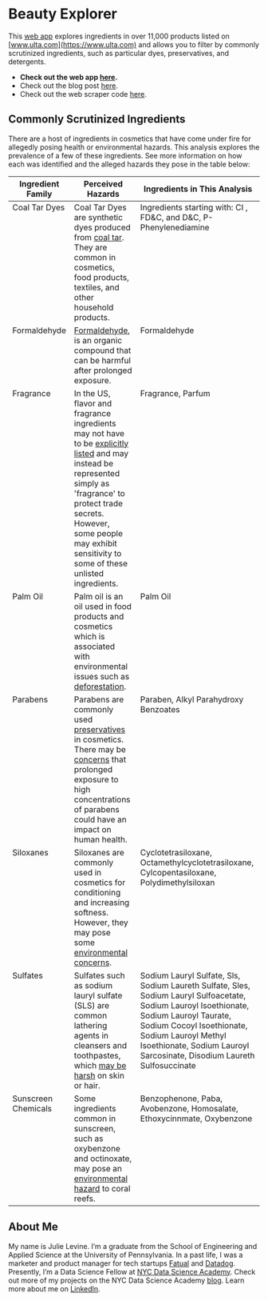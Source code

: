 # Beauty Explorer

This [web app](https://nycdatascience.com/blog/student-works/what-is-beauty-made-of/) explores ingredients in over 11,000 products listed on [www.ulta.com](https://www.ulta.com) and allows you to filter by commonly scrutinized ingredients, such as particular dyes, preservatives, and detergents.  

* **Check out the web app [here](https://lejulie.shinyapps.io/exploring_beauty_products/).**
* Check out the blog post [here](https://nycdatascience.com/blog/student-works/what-is-beauty-made-of/).
* Check out the web scraper code [here](/ulta_beauty_scraper/ulta_beauty_scraper).  

## Commonly Scrutinized Ingredients

There are a host of ingredients in cosmetics that have come under fire for allegedly posing health or environmental hazards. This analysis explores the prevalence of a few of these ingredients.  See more information on how each was identified and the alleged hazards they pose in the table below:

<table>
<thead>
<tr>
<th>Ingredient Family</th>
<th>Perceived Hazards</th>
<th>Ingredients in This Analysis</th>
</tr>
</thead>
<tbody>
<tr>
<td valign="top">Coal Tar Dyes</td>
<td valign="top">Coal Tar Dyes are synthetic dyes produced from <a target='_blank' href='https://en.wikipedia.org/wiki/Coal_tar'>coal tar</a>.  They are common in cosmetics, food products, textiles, and other household products.
</td>
<td valign="top">Ingredients starting with: CI , FD&amp;C, and D&amp;C, P-Phenylenediamine</td>
</tr>
<tr>
<td valign="top">Formaldehyde</td>
<td valign="top"><a target='_blank' href='https://en.wikipedia.org/wiki/Formaldehyde'>Formaldehyde</a>, is an organic compound that can be harmful after prolonged exposure.</td>
<td valign="top">Formaldehyde</td>
</tr>
<tr>
<td valign="top">Fragrance</td>
<td valign="top">In the US, flavor and fragrance ingredients may not have to be <a target='_blank' href='https://www.fda.gov/cosmetics/productsingredients/ingredients/ucm388821.htm#labeling'>explicitly listed</a> and may instead be represented simply as 'fragrance' to protect trade secrets.  However, some people may exhibit sensitivity to some of these unlisted ingredients.
</td>
<td valign="top">Fragrance, Parfum</td>
</tr>
<tr>
<td valign="top">Palm Oil</td>
<td valign="top">Palm oil is an oil used in food products and cosmetics which is associated with environmental issues such as <a target='_blank' href='http://wwf.panda.org/our_work/food/agriculture/about_palm_oil/environmental_impacts/'>deforestation</a>.
</td>
<td valign="top">Palm Oil</td>
</tr>
<tr>
<td valign="top">Parabens</td>
<td valign="top">Parabens are commonly used <a target='_blank' href='https://www.fda.gov/cosmetics/productsingredients/ingredients/ucm128042.htm'>preservatives</a> in cosmetics.  There may be <a target='_blank' href='https://www.scientificamerican.com/article/should-people-be-concerned-about-parabens-in-beauty-products/'>concerns</a> that prolonged exposure to high concentrations of parabens could have an impact on human health.</td>
<td valign="top">Paraben, Alkyl Parahydroxy Benzoates</td>
</tr>
<tr>
<td valign="top">Siloxanes</td>
<td valign="top">Siloxanes are commonly used in cosmetics for conditioning and increasing softness.  However, they may pose some <a target='_blank' href='https://en.wikipedia.org/wiki/Siloxane#Safety_and_environmental_considerations'>environmental concerns</a>.
</td>
<td valign="top">Cyclotetrasiloxane, Octamethylcyclotetrasiloxane, Cylcopentasiloxane, Polydimethylsiloxan</td>
</tr>
<tr>
<td valign="top">Sulfates</td>
<td valign="top">Sulfates such as sodium lauryl sulfate (SLS) are common lathering agents in cleansers and toothpastes, which <a target='_blank' href='https://www.allure.com/story/best-sulfate-free-shampoos'>may be harsh</a> on skin or hair.
</td>
<td valign="top">Sodium Lauryl Sulfate, Sls, Sodium Laureth Sulfate, Sles, Sodium Lauryl Sulfoacetate, Sodium Lauroyl Isoethionate, Sodium Lauroyl Taurate, Sodium Cocoyl Isoethionate, Sodium Lauroyl Methyl Isoethionate, Sodium Lauroyl Sarcosinate, Disodium Laureth Sulfosuccinate</td>
</tr>
<tr>
<td valign="top">Sunscreen Chemicals</td>
<td valign="top">Some ingredients common in sunscreen, such as oxybenzone and octinoxate, may pose an <a target='_blank' href='https://www.huffingtonpost.com/entry/oxybenzone-chemical-sunscreen_us_5aeb38b0e4b0c4f1931ffce0'>environmental hazard</a> to coral reefs.
</td>
<td valign="top">Benzophenone, Paba, Avobenzone, Homosalate, Ethoxycinnmate, Oxybenzone</td>
</tr>
</tbody>
</table>

## About Me

My name is Julie Levine. I’m a graduate from the School of Engineering and Applied Science at the University of Pennsylvania. In a past life, I was a marketer and product manager for tech startups [Fatual](https://www.factual.com/) and [Datadog](https://www.datadoghq.com/). Presently, I’m a Data Science Fellow at [NYC Data Science Academy](https://nycdatascience.com/). Check out more of my projects on the NYC Data Science Academy [blog](https://nycdatascience.com/blog/author/lejulie/). Learn more about me on [LinkedIn](https://www.linkedin.com/in/lejulieb/).
